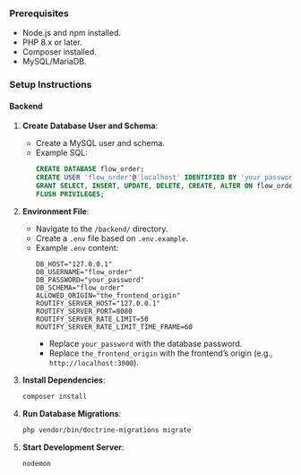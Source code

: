 ### Prerequisites

- Node.js and npm installed.
- PHP 8.x or later.
- Composer installed.
- MySQL/MariaDB.

### Setup Instructions

#### Backend

1. **Create Database User and Schema**:

   - Create a MySQL user and schema.
   - Example SQL:
     ```sql
     CREATE DATABASE flow_order;
     CREATE USER 'flow_order'@'localhost' IDENTIFIED BY 'your_password';
     GRANT SELECT, INSERT, UPDATE, DELETE, CREATE, ALTER ON flow_order.* TO 'flow_order'@'localhost';
     FLUSH PRIVILEGES;
     ```

2. **Environment File**:

   - Navigate to the `/backend/` directory.
   - Create a `.env` file based on `.env.example`.
   - Example `.env` content:
     ```env
     DB_HOST="127.0.0.1"
     DB_USERNAME="flow_order"
     DB_PASSWORD="your_password"
     DB_SCHEMA="flow_order"
     ALLOWED_ORIGIN="the_frontend_origin"
     ROUTIFY_SERVER_HOST="127.0.0.1"
     ROUTIFY_SERVER_PORT=8080
     ROUTIFY_SERVER_RATE_LIMIT=50
     ROUTIFY_SERVER_RATE_LIMIT_TIME_FRAME=60
     ```
     - Replace `your_password` with the database password.
     - Replace `the_frontend_origin` with the frontend’s origin (e.g., `http://localhost:3000`).

3. **Install Dependencies**:

   ```bash
   composer install
   ```

4. **Run Database Migrations**:

   ```bash
   php vendor/bin/doctrine-migrations migrate
   ```

5. **Start Development Server**:
   ```bash
   nodemon
   ```
